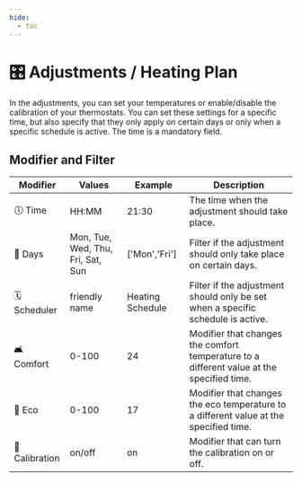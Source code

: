 ```yaml
---
hide:
  - toc
---
```

# 🎛️ Adjustments / Heating Plan

In the adjustments, you can set your temperatures or enable/disable the calibration of your thermostats.
You can set these settings for a specific time, but also specify that they only apply on certain days or only when a specific schedule is active. The time is a mandatory field.

## Modifier and Filter

| Modifier        | Values  | Example | Description |
| --------------- | ------- | -------     |------- |
| 🕔 Time         | HH:MM   | 21:30 | The time when the adjustment should take place. |
| 📆 Days         | Mon, Tue, Wed, Thu, Fri, Sat, Sun | ['Mon','Fri'] | Filter if the adjustment should only take place on certain days. |
| 🗓️ Scheduler    | friendly name    | Heating Schedule | Filter if the adjustment should only be set when a specific schedule is active. |
| 🛋️ Comfort      | 0-100    | 24 | Modifier that changes the comfort temperature to a different value at the specified time. |
| 🌱 Eco          | 0-100    | 17 | Modifier that changes the eco temperature to a different value at the specified time. |
| 🧭 Calibration  | on/off    | on | Modifier that can turn the calibration on or off. |